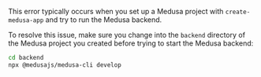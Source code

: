 This error typically occurs when you set up a Medusa project with `create-medusa-app` and try to run the Medusa backend.

To resolve this issue, make sure you change into the `backend` directory of the Medusa project you created before trying to start the Medusa backend:

```bash npm2yarn
cd backend
npx @medusajs/medusa-cli develop
```